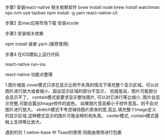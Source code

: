 步骤1 安装react-native 相关依赖软件
brew install node
brew install watchman
npx nrm use taobao
npm install -g yarn react-native-cli

步骤2 去mac应用市场下载 安装xcode

步骤3 安装相关依赖

npm install
或者
yarn (推荐使用)

步骤4 在iOS模拟上运行代码

react-native run-ios




react-native 功能点整理



1.图片缩放
cover模式只求在显示比例不失真的情况下填充整个显示区域。可以对图片进行放大或者缩小，超出显示区域的部分不显示， 也就是说，图片可能部分会显示不了。
contain模式是要求显示整张图片, 可以对它进行等比缩小, 图片会显示完整,可能会露出Image控件的底色。 如果图片宽高都小于控件宽高，则不会对图片进行放大。
stretch模式不考虑保持图片原来的宽,高比.填充整个Image定义的显示区域,这种模式显示的图片可能会畸形和失真。
center模式, contain模式基础上支持等比放大。

遇到的坑
1.native-base 中 Toast的使用 将路由使用<Root></Root>进行包裹